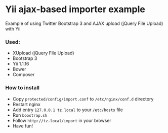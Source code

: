 # Yii ajax-based importer example 
Example of using Twitter Bootstrap 3 and AJAX upload (jQuery File Upload) with Yii

### Used:

- XUpload (jQuery File Upload)
- Bootstrap 3
- Yii 1.1.16
- Bower
- Composer

### How to install

- Copy `protected/config/import.conf` to `/etc/nginx/conf.d` directory
- Restart nginx
- Add entry `127.0.0.1 tz.local` to your `/etc/hosts` file
- Run `boostrap.sh`
- Follow `http://tz.local/import` in your browser
- Have fun!
